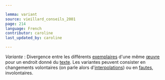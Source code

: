 ```yaml
---

lemma: variant
source: vieillard_conseils_2001
page: 214
language: French
contributor: caroline
last_updated_by: caroline

---
```


_Variante_ : Divergence entre les différents [exemplaires](exemplar.html) d'une même [œuvre](work.html) pour un endroit donné du [texte](text.html). Les variantes peuvent consister en changements volontaires (on parle alors d'[interpolations](interpolation.html)) ou en [fautes](errorIndicative.html), involontaires.
